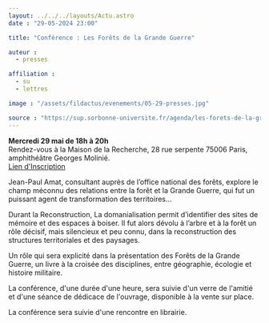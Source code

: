 ```yaml
---
layout: ../../../layouts/Actu.astro
date : "29-05-2024 23:00"

title: "Conférence : Les Forêts de la Grande Guerre"

auteur :
  - presses

affiliation :
  - su
  - lettres

image : "/assets/fildactus/evenements/05-29-presses.jpg"

source : "https://sup.sorbonne-universite.fr/agenda/les-forets-de-la-grande-guerre"
---
```


__Mercredi 29 mai de 18h à 20h__  
Rendez-vous à la Maison de la Recherche, 28 rue serpente 75006 Paris, amphithéâtre Georges Molinié.  
[Lien d'Inscription](https://docs.google.com/forms/d/e/1FAIpQLSep4xKUyltPCpl6GzJHdQntRNFi0frMgoqcXJJ-TRDrM-VXbg/viewform)

Jean-Paul Amat, consultant auprès de l’office national des forêts, explore le champ méconnu des relations entre la forêt et la Grande Guerre, qui fut un puissant agent de transformation des territoires…

Durant la Reconstruction, La domanialisation permit d’identifier des sites de mémoire et des espaces à boiser. Il fut alors dévolu à l’arbre et à la forêt un rôle décisif, mais silencieux et peu connu, dans la reconstruction des structures territoriales et des paysages.

Un rôle qui sera explicité dans la présentation des Forêts de la Grande Guerre, un livre à la croisée des disciplines, entre géographie, écologie et histoire militaire.

La conférence, d'une durée d'une heure, sera suivie d'un verre de l'amitié et d'une séance de dédicace de l'ouvrage, disponible à la vente sur place.

La conférence sera suivie d'une rencontre en librairie.

